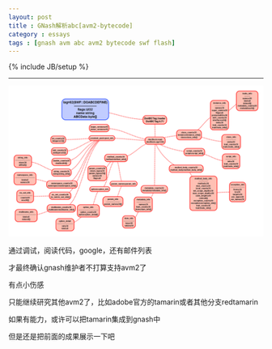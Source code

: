 ```yaml
---
layout: post
title : GNash解析abc[avm2-bytecode]
category : essays
tags : [gnash avm abc avm2 bytecode swf flash]
---
```

{% include JB/setup %}


---

![gnash-read-abc-code-avm2](/assets/abccode.png)

通过调试，阅读代码，google，还有邮件列表

才最终确认gnash维护者不打算支持avm2了

有点小伤感

只能继续研究其他avm2了，比如adobe官方的tamarin或者其他分支redtamarin

如果有能力，或许可以把tamarin集成到gnash中

但是还是把前面的成果展示一下吧
